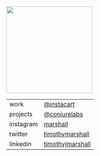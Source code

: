 <img src=https://media2.giphy.com/media/A3DIlSNmo36x2/giphy.gif width=227 />

<table>
  <tbody>
    <tr>
      <td>work</td>
      <td><a href='https://github.com/instacart'>@instacart</td>
    </tr>
    <tr>
      <td>projects</td>
      <td><a href='https://github.com/conjurelabs'>@conjurelabs</td>
    </tr>
    <tr>
      <td>instagram</td>
      <td><a href='https://instagram.com/marshall/'>marshall</td>
    </tr>
    <tr>
      <td>twitter</td>
      <td><a href='https://twitter.com/timothymarshall'>timothymarshall</td>
    </tr>
    <tr>
      <td>linkedin</td>
      <td><a href='https://www.linkedin.com/in/timothyjmarshall/'>timothyjmarshall</td>
    </tr>
  </tbody>
</table>
